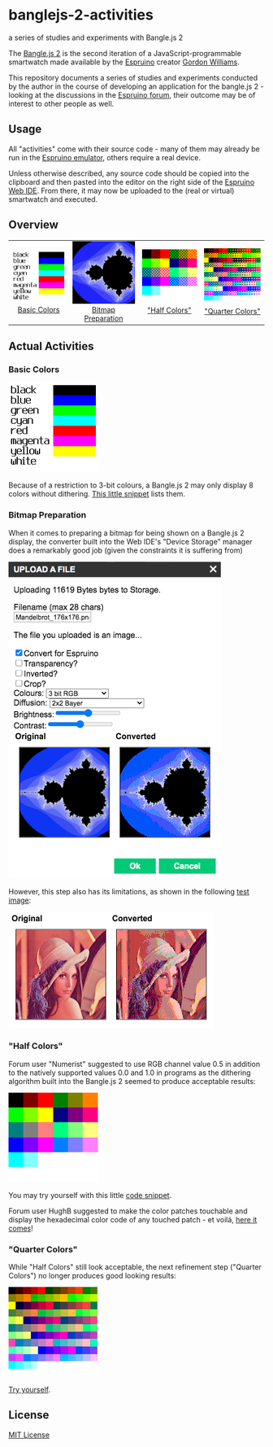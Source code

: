 # banglejs-2-activities #

a series of studies and experiments with Bangle.js 2

The [Bangle.js 2](https://www.espruino.com/Bangle.js2) is the second iteration of a JavaScript-programmable smartwatch made available by the [Espruino](https://www.espruino.com/) creator [Gordon Williams](https://github.com/gfwilliams).

This repository documents a series of studies and experiments conducted by the author in the course of developing an application for the bangle.js 2 - looking at the discussions in the [Espruino forum](http://forum.espruino.com/microcosms/1424/), their outcome may be of interest to other people as well.

## Usage ##

All "activities" come with their source code - many of them may already be run in the [Espruino emulator](https://www.espruino.com/ide/emulator.html), others require a real device.

Unless otherwise described, any source code should be copied into the clipboard and then pasted into the editor on the right side of the [Espruino Web IDE](https://www.espruino.com/ide). From there, it may now be uploaded to the (real or virtual) smartwatch and executed.

## Overview ##

<table>
 <tr>
   <td align="center"><img src="Colors/BasicColors.png"><br><a href="#basic-colors">Basic Colors</a></td>
   <td align="center"><img src="Colors/Mandelbrot_176x176.png"><br><a href="#bitmap-preparation">Bitmap Preparation</a></td>
   <td align="center"><img src="Colors/HalfColors.png"><br><a href="#half-colors">"Half Colors"</a></td>
   <td align="center"><img src="Colors/QuarterColors.png"><br><a href="#quarter-colors">"Quarter Colors"</a></td>
 </tr>
</table>

## Actual Activities ##

### Basic Colors ###

<img src="Colors/BasicColors.png">

Because of a restriction to 3-bit colours, a Bangle.js 2 may only display 8 colors without dithering. [This little snippet](Colors/BasicColors.js) lists them.

### Bitmap Preparation ###

When it comes to preparing a bitmap for being shown on a Bangle.js 2 display, the converter built into the Web IDE's "Device Storage" manager does a remarkably good job (given the constraints it is suffering from)

![](Colors/BitmapPreparation.png)

However, this step also has its limitations, as shown in the following [test image](https://en.wikipedia.org/wiki/Lenna):

![](Colors/Lenna-TestImage.png)

### "Half Colors" ###

Forum user "Numerist" suggested to use RGB channel value 0.5 in addition to the natively supported values 0.0 and 1.0 in programs as the dithering algorithm built into the Bangle.js 2 seemed to produce acceptable results:

![](Colors/HalfColors.png)

You may try yourself with this little [code snippet](Colors/HalfColors.js).

Forum user HughB suggested to make the color patches touchable and display the hexadecimal color code of any touched patch - et voilá, [here it comes](Colors/HalfColors-touchable.js)!

### "Quarter Colors" ###

While "Half Colors" still look acceptable, the next refinement step ("Quarter Colors") no longer produces good looking results:

![](Colors/QuarterColors.png)

[Try yourself](Colors/QuarterColors.js).


## License ##

[MIT License](LICENSE.md)
